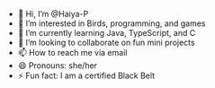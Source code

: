 - 👋 Hi, I’m @Haiya-P
- 👀 I’m interested in Birds, programming, and games
- 🌱 I’m currently learning Java, TypeScript, and C
- 💞️ I’m looking to collaborate on fun mini projects
- 📫 How to reach me via email
- 😄 Pronouns: she/her
- ⚡ Fun fact: I am a certified Black Belt

<!---
Haiya-P/Haiya-P is a ✨ special ✨ repository because its `README.md` (this file) appears on your GitHub profile.
You can click the Preview link to take a look at your changes.
--->

